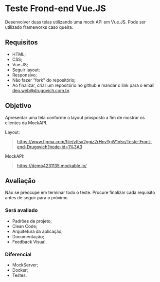 # Teste Frond-end Vue.JS

Desenvolver duas telas utilizando uma mock API em Vue.JS. Pode ser utilizado frameworks caso queira.

## Requisitos
- HTML;
- CSS;
- Vue.JS;
- Seguir layout;
- Responsivo;
- Não fazer "fork" do repositório;
- Ao finalizar, criar um repositório no github e mandar o link para o email <dep.web@drugovich.com.br>.

## Objetivo

Apresentar uma tela conforme o layout prosposto a fim de mostrar os clientes da MockAPI.

Layout:
> https://www.figma.com/file/yttsx2ggjz2rHnyYgW1n5c/Teste-Front-end-Drugovich?node-id=1%3A3

MockAPI:
> https://demo4231135.mockable.io/

## Avaliação

Não se preocupe em terminar todo o teste. Procure finalizar cada requisito antes de seguir para o próximo.

### Será avaliado

- Padrões de projeto;
- Clean Code;
- Arquitetura da aplicação;
- Documentação;
- Feedback Visual.

### Diferencial

- MockServer;
- Docker;
- Testes.
